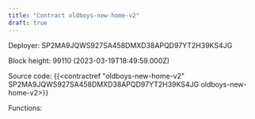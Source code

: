 ```yaml
---
title: "Contract oldboys-new-home-v2"
draft: true
---
```

Deployer: SP2MA9JQWS927SA458DMXD38APQD97YT2H39KS4JG


 



Block height: 99110 (2023-03-19T18:49:59.000Z)

Source code: {{<contractref "oldboys-new-home-v2" SP2MA9JQWS927SA458DMXD38APQD97YT2H39KS4JG oldboys-new-home-v2>}}

Functions:


